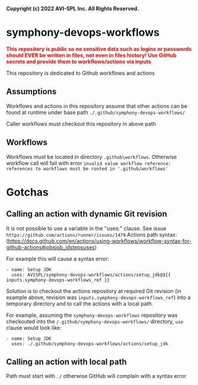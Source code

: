 **Copyright (c) 2022 AVI-SPL Inc.
All Rights Reserved.**

# symphony-devops-workflows
**<font color="red">This repository is public so no sensitive data
such as logins or passwords should EVER be written in files, 
not even in files history!
Use GitHub secrets and provide them to workflows/actions via inputs
</font>**

This repository is dedicated to Github workflows and actions

## Assumptions
Workflows and actions in this repository assume that other actions
can be found at runtime under base path
`./.github/symphony-devops-workflows/`

Caller workflows must checkout this repository in above path

## Workflows
Workflows must be located in directory `.github\workflows`.
Otherwise workflow call will fail with error 
`invalid value workflow reference: references to workflows must be rooted in '.github/workflows'`

# Gotchas
## Calling an action with dynamic Git revision
It is not possible to use a variable in the "uses:" clause.
See issue `https://github.com/actions/runner/issues/1479`
Actions path syntax: (https://docs.github.com/en/actions/using-workflows/workflow-syntax-for-github-actions#jobsjob_idstepsuses)

For example this will cause a syntax error:
```
- name: Setup JDK
  uses: AVISPL/symphony-devops-workflows/actions/setup_jdk@${{ inputs.symphony-devops-workflows_ref }}
```

Solution is to checkout the actions repository at required Git revision 
(in example above, revision was `inputs.symphony-devops-workflows_ref`)
into a temporary directory and to call the actions with a local path.

For example, assuming the `symphony-devops-workflows` repository was checkouted 
into the `/.github/symphony-devops-workflows/` directory, `use` clause would look like:
```
- name: Setup JDK
  uses: ./.github/symphony-devops-workflows/actions/setup_jdk
```

## Calling an action with local path
Path must start with `./` otherwise GitHub will complain with a syntax error
